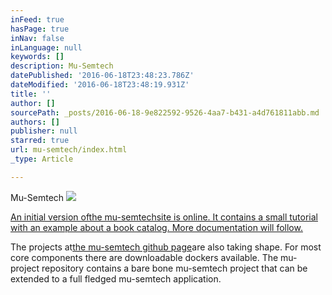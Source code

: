 ```yaml
---
inFeed: true
hasPage: true
inNav: false
inLanguage: null
keywords: []
description: Mu-Semtech
datePublished: '2016-06-18T23:48:23.786Z'
dateModified: '2016-06-18T23:48:19.931Z'
title: ''
author: []
sourcePath: _posts/2016-06-18-9e822592-9526-4aa7-b431-a4d761811abb.md
authors: []
publisher: null
starred: true
url: mu-semtech/index.html
_type: Article

---
```

Mu-Semtech
![](https://the-grid-user-content.s3-us-west-2.amazonaws.com/085414ba-7c40-4fdd-b934-81f4e6bd95dc.jpg)

[An initial version ofthe mu-semtechsite is online. It contains a small tutorial with an example about a book catalog. More documentation will follow.][0]

The projects at[the mu-semtech github page][1]are also taking shape. For most core components there are downloadable dockers available. The mu-project repository contains a bare bone mu-semtech project that can be extended to a full fledged mu-semtech application.

[0]: null
[1]: http://www.github.com/mu-semtech